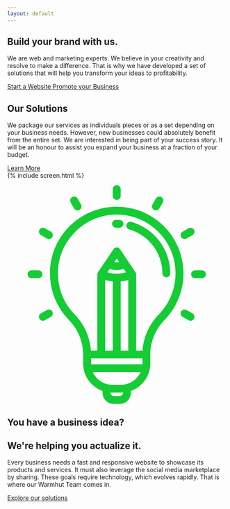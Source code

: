 ```yaml
---
layout: default
---
```

<div class = 'wrapper'>
      <section class = 'division'>
        <div class = 'sasa insight'>
          <div class = 'overlay'>
            <h1>Build your brand with us.</h1>
            <p class = 'center-text half'>
              We are web and marketing experts. We believe in your creativity and resolve to make a difference. That is why we have developed a set of solutions that will help you transform your ideas to profitability.
            </p>
            <div class = 'center-text bubbling'>
              <a href = '/solutions/web/' class = 'btn bright'>
                Start a Website
              </a>
              <a href = '/solutions/social/' class = 'btn green'>Promote your Business</a>
            </div>
          </div>
        </div>
      </section>
      <section>
        <div class = 'transparent'>
          <h1><span class = 'colorful'>Our Solutions</span></h1>
          <div class = 'half'>
            <p>We package our services as individuals pieces or as a set depending on your business needs. However, new businesses
              could absolutely benefit from the entire set. We are interested in being part of your success story. It will be an honour to assist you expand your 
              business at a fraction of your budget.</p>
            <a  href = 'solutions' class = 'border'>Learn More</a>
          </div>
        </div>
      </section>
      <section>{% include screen.html %}</section>
      <section class = 'division'>
        <div class = 'sasa dev'>
          <div class = 'transparent'>
            <div class = 'half'>
              <p class = 'center-text green'>
                 <svg xmlns="http://www.w3.org/2000/svg" class = 'svg-icon' viewBox="0 0 512 512"><path fill="#14cc33" d="M365.5 95.4c-30-29.5-69.7-45.5-111.8-44.9 -85.9 1.2-154.9 72.1-153.8 158.1 0.5 40 16.1 77.8 44 106.5 21.6 22.3 33.6 51.2 33.6 81.4v21.1c0 29.6 19 54.8 45.4 64.2v4.2c0 14.4 11.7 26.1 26.1 26.1h14c14.4 0 26.1-11.7 26.1-26.1v-4.2c26.4-9.4 45.4-34.6 45.4-64.2v-21.1c0-30.2 11.9-59.1 33.5-81.3 28.4-29.3 44.1-67.9 44.1-108.7C412 164.5 395.5 125 365.5 95.4zM270.7 485.9h0c0 4.2-3.4 7.7-7.7 7.7h-14c-4.2 0-7.7-3.4-7.7-7.7v-0.4c1.4 0.1 2.8 0.1 4.3 0.1h20.8c1.4 0 2.9-0.1 4.3-0.1V485.9zM266.4 467.2h-20.8c-20.2 0-37.6-12.1-45.3-29.4H311.8C304 455.1 286.6 467.2 266.4 467.2zM316.1 417.6c0 0.6 0 1.2 0 1.8h-120.1c0-0.6 0-1.2 0-1.8v-11.9h120.2V417.6zM256 198.8c5.6 0 11-1.1 16.1-3.1l5.8 8.6c-14.3 4-29.5 4-43.9 0l5.8-8.6C245 197.8 250.4 198.8 256 198.8zM250.5 179.8l5.5-8.2 5.5 8.2c-1.8 0.4-3.6 0.6-5.5 0.6C254.1 180.4 252.3 180.2 250.5 179.8zM283 222v165.3h-17.8V225.3C271.2 224.8 277.1 223.7 283 222zM246.8 225.3v162h-17.8V222C234.9 223.7 240.8 224.8 246.8 225.3zM354.7 302.4c-22.7 23.4-36.2 53.3-38.3 84.9h-15V209.1c0-1.8-0.5-3.6-1.6-5.1l-36.2-54c-1.7-2.5-4.6-4.1-7.6-4.1 -3.1 0-5.9 1.5-7.6 4.1l-36.2 54c-1 1.5-1.6 3.3-1.6 5.1v178.2h-15c-2.2-31.6-15.6-61.5-38.4-85 -24.5-25.3-38.3-58.7-38.8-93.9 -0.5-36.6 13.4-71.2 39.1-97.7 25.7-26.4 60-41.3 96.5-41.8 0.7 0 1.3 0 2 0 36.4 0 70.7 14 96.6 39.6 26.4 26.1 41 60.9 41 98C393.6 242.6 379.8 276.6 354.7 302.4z" class="a"/><path fill = '#14cc33'  d="M290.4 86c-4.9-1.4-10 1.4-11.4 6.3 -1.4 4.9 1.4 10 6.3 11.4 45.7 13.1 77.6 55.4 77.6 102.9 0 5.1 4.1 9.2 9.2 9.2 5.1 0 9.2-4.1 9.2-9.2C381.4 150.9 344 101.3 290.4 86z" class="a"/><path fill = '#14cc33'  d="M262.9 81.4c-2.9-0.2-5.8-0.2-8.7-0.2 -5.1 0.1-9.1 4.2-9.1 9.3 0.1 5 4.2 9.1 9.2 9.1 0 0 0.1 0 0.1 0 2.5 0 5 0 7.4 0.1 0.2 0 0.3 0 0.5 0 4.9 0 8.9-3.8 9.2-8.7C271.8 86 268 81.6 262.9 81.4z" class="a"/><path fill = '#14cc33'  d="M455.3 199.3h-16.1c-5.1 0-9.2 4.1-9.2 9.2 0 5.1 4.1 9.2 9.2 9.2h16.1c5.1 0 9.2-4.1 9.2-9.2C464.5 203.5 460.4 199.3 455.3 199.3z" class="a"/><path fill = '#14cc33'  d="M72.7 199.3H56.7c-5.1 0-9.2 4.1-9.2 9.2 0 5.1 4.1 9.2 9.2 9.2h16c5.1 0 9.2-4.1 9.2-9.2C81.9 203.5 77.8 199.3 72.7 199.3z" class="a"/><path fill = '#14cc33'  d="M436.6 104.3c-2.5-4.4-8.2-5.9-12.6-3.4l-13.9 8c-4.4 2.5-5.9 8.2-3.4 12.6 1.7 3 4.8 4.6 8 4.6 1.6 0 3.1-0.4 4.6-1.2l13.9-8C437.6 114.3 439.1 108.7 436.6 104.3z" class="a"/><path fill = '#14cc33'  d="M105.2 295.6c-2.5-4.4-8.2-5.9-12.6-3.4l-13.9 8c-4.4 2.5-5.9 8.2-3.4 12.6 1.7 3 4.8 4.6 8 4.6 1.6 0 3.1-0.4 4.6-1.2l13.9-8C106.3 305.6 107.8 300 105.2 295.6z" class="a"/><path fill = '#14cc33'  d="M360.3 27.9c-4.4-2.5-10-1-12.6 3.4l-8 13.9c-2.5 4.4-1 10 3.4 12.6 1.4 0.8 3 1.2 4.6 1.2 3.2 0 6.3-1.6 8-4.6l8-13.9C366.2 36.1 364.7 30.5 360.3 27.9z" class="a"/><path fill = '#14cc33'  d="M256 0c-5.1 0-9.2 4.1-9.2 9.2v16.1c0 5.1 4.1 9.2 9.2 9.2s9.2-4.1 9.2-9.2V9.2C265.2 4.1 261.1 0 256 0z" class="a"/><path fill = '#14cc33'  d="M172.3 45.2l-8-13.9c-2.5-4.4-8.2-5.9-12.6-3.4 -4.4 2.5-5.9 8.2-3.4 12.6l8 13.9c1.7 3 4.8 4.6 8 4.6 1.6 0 3.1-0.4 4.6-1.2C173.4 55.2 174.9 49.6 172.3 45.2z" class="a"/><path fill = '#14cc33'  d="M101.9 108.9l-13.9-8c-4.4-2.5-10-1-12.6 3.4 -2.5 4.4-1 10 3.4 12.6l13.9 8c1.4 0.8 3 1.2 4.6 1.2 3.2 0 6.3-1.6 8-4.6C107.8 117.1 106.3 111.5 101.9 108.9z" class="a"/><path fill = '#14cc33'  d="M433.2 300.2l-13.9-8c-4.4-2.5-10-1-12.6 3.4 -2.5 4.4-1 10 3.4 12.6l13.9 8c1.4 0.8 3 1.2 4.6 1.2 3.2 0 6.3-1.6 8-4.6C439.1 308.4 437.6 302.8 433.2 300.2z" class="a"/></svg>
              </p>
              <h1>You have a business idea?</h1>
              <h2>We're helping you actualize it.</h2>
              <p>
                Every business needs a fast and responsive website to showcase its products and services.
                It must also leverage the social media marketplace by sharing.
                These goals require technology, which evolves rapidly. That is where our Warmhut Team comes in.
              </p>
            </div>
            <a href = 'solutions' class = 'border'>Explore our solutions</a>
          </div>
        </div>
      </section>
</div>
